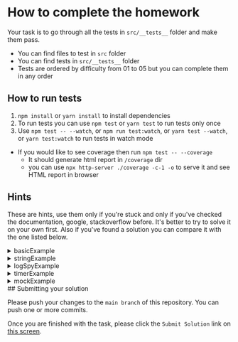 # How to complete the homework

Your task is to go through all the tests in `src/__tests__` folder and make them pass.

- You can find files to test in `src` folder
- You can find tests in `src/__tests__` folder
- Tests are ordered by difficulty from 01 to 05 but you can complete them in any order

## How to run tests

1. `npm install` or `yarn install` to install dependencies
2. To run tests you can use `npm test` or `yarn test` to run tests only once
3. Use `npm test -- --watch`, or `npm run test:watch`, or `yarn test --watch`, or `yarn test:watch` to run tests in watch mode

- If you would like to see coverage then run `npm test -- --coverage`
  - It should generate html report in `/coverage` dir
  - you can use `npx http-server ./coverage -c-1 -o` to serve it and see HTML report in browser

## Hints

These are hints, use them only if you're stuck and only if you've checked the documentation, google, stackoverflow before.
It's better to try to solve it on your own first.
Also if you've found a solution you can compare it with the one listed below.

<details>
<summary>basicExample</summary>
In this example you're expected to use:

- `toBeGreaterThan`
- `toBeLessThan`
- `toBeGreaterThanOrEqual`
- `toBeLessThanOrEqual`
</details>

<details>
<summary>stringExample</summary>
Sometimes you can't test string completely, but you can test if it contains some substring.
In this example you're expected to use:

- `toBe`
- `toEqual`
- `toMatch`
- `toContain`

Extra hints:

1. If you're stuck on `'de'` locale you can use couple `toContain` assertions to check if the string contains `€` and a number as it's substrings.
2. Use google or stackoverflow to see why `Intl.NumberFormat` is different with different locales.

</details>

<details>
<summary>logSpyExample</summary>
In this example you're expected to use:

- `spyOn` to spy on `console.log` method
- `toHaveBeenCalled` to check if method was called
- `toHaveBeenCalledTimes` to check how many times method was called
- `toHaveBeenCalledWith` to check if method was called with specific arguments
</details>

<details>
<summary>timerExample</summary>
This example is similar to the previous one, but it uses `setTimeout` and `setInterval` methods.
The challenge here is to mock timers. Does you get console.log output when you run tests? If yes, then you're not mocking timers correctly.

In this example you're expected to use:

- `spyOn` to spy on `console.log`, `setTimeout` and `setInterval` methods
- `jest.useFakeTimers` to mock timers
- `jest.runAllTimers` or `jest.runOnlyPendingTimers` to run timers
- `toHaveBeenCalled` to check if method was called
- `toHaveBeenCalledTimes` to check how many times method was called
- `toHaveBeenCalledWith` to check if method was called with specific arguments
</details>

<details>
<summary>mockExample</summary>

In this example you need to mock the `formatNumberAsCurrency` function and return a list of available currencies for the locales 'us' and 'de'.
You're expected to use:

- `jest.fn` to mock `formatNumberAsCurrency` function
- `jest.mock` to mock `formatNumberAsCurrency` function
- `mockReturnValue` to return a value from mocked function and see how it changes the output of `listOfAvailableLocaleCurrencies` function

Hint 2:

- You can assign `jest.fn` to a variable and use it as a mock function `const formatNumberAsCurrencyMock = jest.fn()` 
```

```
</details>
## Submitting your solution

Please push your changes to the `main branch` of this repository. You can push one or more commits. <br>

Once you are finished with the task, please click the `Submit Solution` link on <a href="https://app.codescreen.com/candidate/e4cdc938-b01d-482a-8247-14a4e2b15404" target="_blank">this screen</a>.